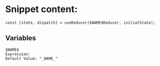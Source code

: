 # Snippet content:
```JSX
const [state, dispatch] = useReducer($NAME$Reducer, initialState);
```

## Variables
```JSX
$NAME$
Expression:
Default Value: "_NAME_"
```
